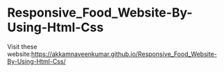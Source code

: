 # Responsive_Food_Website-By-Using-Html-Css
Visit these website:https://akkamnaveenkumar.github.io/Responsive_Food_Website-By-Using-Html-Css/
